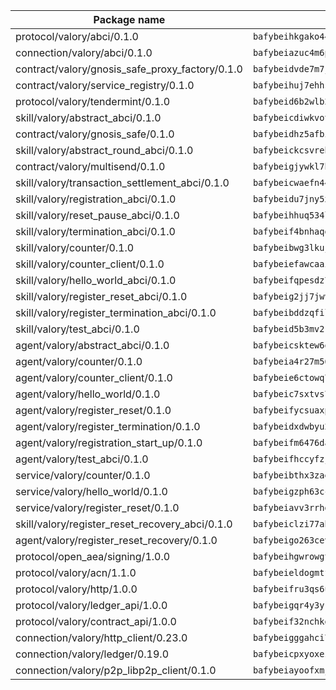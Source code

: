 | Package name                                                  | Package hash                                                  |
| ------------------------------------------------------------- | ------------------------------------------------------------- |
| protocol/valory/abci/0.1.0                                    | `bafybeihkgako44fzgurcv4hgbems4ptdtosae4lopnnr75eczb6kx3x2lm` |
| connection/valory/abci/0.1.0                                  | `bafybeiazuc4m6pgz5t2giw64boylpenyuwq2ceqikod6p773drf7m4q7ea` |
| contract/valory/gnosis_safe_proxy_factory/0.1.0               | `bafybeidvde7m7jpajea3hndzbauaud6rtiwqmmrltdbrubzc5jzq7li4uu` |
| contract/valory/service_registry/0.1.0                        | `bafybeihuj7ehhsvmb3owcocdmydmjsjcy32bqk6l6tjmgev4t65vi4pyny` |
| protocol/valory/tendermint/0.1.0                              | `bafybeid6b2wlb24g6d3godmqms44qvnpkhlvb27icotuobvnscmdmlhaha` |
| skill/valory/abstract_abci/0.1.0                              | `bafybeicdiwkvotgr4h2zulx5rsgxqid22d5greqqhgqadd2uqlmpioipem` |
| contract/valory/gnosis_safe/0.1.0                             | `bafybeidhz5afbi4gxkwc5rzu3pxgwokjeilzohctah44xazox5fmvvwwba` |
| skill/valory/abstract_round_abci/0.1.0                        | `bafybeickcsvrebvaqnizuhypcaidlw2uoddbizhuurx7rpez3w7as6ir5q` |
| contract/valory/multisend/0.1.0                               | `bafybeigjywkl7hydjsrkogob3xebj2ifhqwmfhhxoeyrndzhhxi5u6amey` |
| skill/valory/transaction_settlement_abci/0.1.0                | `bafybeicwaefn44l7wnhtdnprhw7qfdk3bqft7v6aaszpxcjwrhwgwtkwze` |
| skill/valory/registration_abci/0.1.0                          | `bafybeidu7jny5xskrcs52x7dgk2s2iocit3xxhbldy3hhf2lazw3d5ceqy` |
| skill/valory/reset_pause_abci/0.1.0                           | `bafybeihhuq534lmultbpmkqnch7jhsoilx3tkc4eiku4pzilnuqsqbkat4` |
| skill/valory/termination_abci/0.1.0                           | `bafybeif4bnhaqdmh6aoggt2cnd4qfa4t3envzbs2ihd24xonfr3llmyd6e` |
| skill/valory/counter/0.1.0                                    | `bafybeibwg3lkuj536tm7njlbfuslamsoqes62oshp3ad3fhlomqfk3wugu` |
| skill/valory/counter_client/0.1.0                             | `bafybeiefawcaaiy4matry7m53k36kqy4uadtmtpuulatnt5afkezx6napa` |
| skill/valory/hello_world_abci/0.1.0                           | `bafybeifqpesdz7wcg776lnneofbwrdkqa2ftz3wctc6gr6weru43ly5b7q` |
| skill/valory/register_reset_abci/0.1.0                        | `bafybeig2jj7jwvhajshkoykyqj6lvhp4m4muizt7bndrsvxxtalbt3lkua` |
| skill/valory/register_termination_abci/0.1.0                  | `bafybeibddzqfilvixkhfwmeayr2bxis2ueuqlyh3goxmg6ltjvzzy5qzni` |
| skill/valory/test_abci/0.1.0                                  | `bafybeid5b3mv2k44vb6piep6w3ro3o72ewpt3m2zdokjldv4km7qrecj2q` |
| agent/valory/abstract_abci/0.1.0                              | `bafybeicsktew6qmn56r2e4ypwexplagagzdr7iuvfrdgqzlfcymir5egq4` |
| agent/valory/counter/0.1.0                                    | `bafybeia4r27m56aitlr5fsdl7ira323ewlaq2sh7iqpcb3v5l3tzluvahe` |
| agent/valory/counter_client/0.1.0                             | `bafybeie6ctowq77ypiepr4esp4hdaes3mvmumhskbopqusfryxuuks7haa` |
| agent/valory/hello_world/0.1.0                                | `bafybeic7sxtvs7bzjie5xy4rdcbsb2cknvdzuhoc755wspz4sslsvpqela` |
| agent/valory/register_reset/0.1.0                             | `bafybeifycsuaxpgwviffvkonefsfo57uvn2qjbdeqhp3kbjxnq6tnwqxxi` |
| agent/valory/register_termination/0.1.0                       | `bafybeidxdwbyu2yq6nruhs7b3gnogpt4muji4ca3ickz4lvixrafjrjzsa` |
| agent/valory/registration_start_up/0.1.0                      | `bafybeifm6476dabc5bmqcjsdwn3z4z7u3d5dwehwyyhvwbvbat3xu7svgu` |
| agent/valory/test_abci/0.1.0                                  | `bafybeifhccyfzjlctkwr3obw4n2m46isptp442z5ygpervvus6acltms4q` |
| service/valory/counter/0.1.0                                  | `bafybeibthx3zaek2vyld7zgazg6nlrrduwqiq2dbdjqlqno6fntmk3k4r4` |
| service/valory/hello_world/0.1.0                              | `bafybeigzph63ccbdzcwcytdrvhnzx5xfaf44ua57kvxaoiettifbgrgzcm` |
| service/valory/register_reset/0.1.0                           | `bafybeiavv3rrhdgkraoujfffxozxuzep5l2wili7h23qa222vioa7irisq` |
| skill/valory/register_reset_recovery_abci/0.1.0               | `bafybeiclzi77abi2sg6optsahiymdq32h3s7h4hdv3fhj6tbq6khdtx6im` |
| agent/valory/register_reset_recovery/0.1.0                    | `bafybeigo263cevehwse6pvhj3p6wwb6pmy334nhfzbahcfszkr3ivdbrjy` |
| protocol/open_aea/signing/1.0.0                               | `bafybeihgwrowgtegpe4ixe3iy5jx65u7pxebl5btrkywzmx7g52gjtbnpi` |
| protocol/valory/acn/1.1.0                                     | `bafybeieldogmtf3m4jdsvt4vvyay3jh54rjn3deasymfw43vz3o42vigmq` |
| protocol/valory/http/1.0.0                                    | `bafybeifru3qs6udfzprax7jxktbsuzn7immfvi3scgfspifq3zdxwkgvnm` |
| protocol/valory/ledger_api/1.0.0                              | `bafybeigqr4y3ykz3iulrcoqmji7hy3dxaoy7zmyyzff4ivpbubcpwdknai` |
| protocol/valory/contract_api/1.0.0                            | `bafybeif32nchkgn6yet7e5gt4auhf7lsahxnj4t36kxbw55p3gi7qpeuxq` |
| connection/valory/http_client/0.23.0                          | `bafybeigggahci7hq6tr3tyueatgkvgn73y4b3av2vk7vtr7jkeuwsqcteq` |
| connection/valory/ledger/0.19.0                               | `bafybeicpxyoxez7lperltamvikxu6vzk2lhqakbivce4nzywyzoqbxoogm` |
| connection/valory/p2p_libp2p_client/0.1.0                     | `bafybeiayoofxmj6z3pasn2akqj3udgq2ta2ar6mv6zoehstul2btvv3gqa` |

